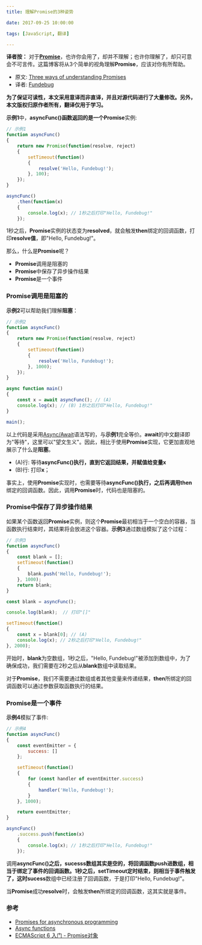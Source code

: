 ```yaml
---
title: 理解Promise的3种姿势

date: 2017-09-25 10:00:00

tags: [JavaScript, 翻译]

---
```


**译者按：** 对于[**Promise**](http://exploringjs.com/es6/ch_promises.html)，也许你会用了，却并不理解；也许你理解了，却只可意会不可言传。这篇博客将从3个简单的视角理解**Promise**，应该对你有所帮助。

<!-- more -->


- 原文: [Three ways of understanding Promises](http://2ality.com/2016/10/understanding-promises.html)
- 译者: [Fundebug](https://fundebug.com/)

**为了保证可读性，本文采用意译而非直译，并且对源代码进行了大量修改。另外，本文版权归原作者所有，翻译仅用于学习。**

**示例1**中，**asyncFunc()**函数返回的是一个**Promise**实例:

```javascript
// 示例1
function asyncFunc()
{
    return new Promise(function(resolve, reject)
    {
        setTimeout(function()
        {
            resolve('Hello, Fundebug!');
        }, 100);
    });
}

asyncFunc()
    .then(function(x)
    {
        console.log(x); // 1秒之后打印"Hello, Fundebug!"
    });
```

1秒之后，**Promise**实例的状态变为**resolved**，就会触发**then**绑定的回调函数，打印**resolve值**，即"Hello, Fundebug!"。

那么，什么是**Promise**呢？

- **Promise**调用是阻塞的
- **Promise**中保存了异步操作结果
- **Promise**是一个事件

### **Promise**调用是阻塞的

**示例2**可以帮助我们理解**阻塞**：

```javascript
// 示例2
function asyncFunc()
{
    return new Promise(function(resolve, reject)
    {
        setTimeout(function()
        {
            resolve('Hello, Fundebug!');
        }, 1000);
    });
}

async function main()
{
    const x = await asyncFunc(); // (A)
    console.log(x); // (B) 1秒之后打印"Hello, Fundebug!"
}

main();
```

以上代码是采用[Async/Await](https://blog.fundebug.com/2017/04/04/nodejs-async-await/)语法写的，与**示例1**完全等价。**await**的中文翻译即为"等待"，这里可以"望文生义"。因此，相比于使用**Promise**实现，它更加直观地展示了什么是**阻塞**。

- (A)行: 等待**asyncFunc()**执行，直到它返回结果，并赋值给变量**x**
- (B)行: 打印**x**；

事实上，使用**Promise**实现时，也需要等待**asyncFunc()**执行，之后再调用**then**绑定的回调函数。因此，调用**Promise**时，代码也是阻塞的。

### Promise中保存了异步操作结果

如果某个函数返回**Promise**实例，则这个**Promise**最初相当于一个空白的容器，当函数执行结束时，其结果将会放进这个容器。**示例3**通过数组模拟了这个过程：

```javascript
// 示例3
function asyncFunc()
{
    const blank = [];
    setTimeout(function()
    {
        blank.push('Hello, Fundebug!');
    }, 1000);
    return blank;
}

const blank = asyncFunc();

console.log(blank);  // 打印"[]"

setTimeout(function()
{
    const x = blank[0]; // (A)
    console.log(x); // 2秒之后打印"Hello, Fundebug!"
}, 2000);
```

开始时，**blank**为空数组，1秒之后，"Hello, Fundebug!"被添加到数组中，为了确保成功，我们需要在2秒之后从**blank**数组中读取结果。

对于**Promise**，我们不需要通过数组或者其他变量来传递结果，**then**所绑定的回调函数可以通过参数获取函数执行的结果。

### Promise是一个事件

**示例4**模拟了事件:

```javascript
// 示例4
function asyncFunc()
{
    const eventEmitter = {
        success: []
    };

    setTimeout(function()
    {
        for (const handler of eventEmitter.success)
        {
            handler('Hello, Fundebug!');
        }
    }, 1000);

    return eventEmitter;
}

asyncFunc()
    .success.push(function(x)
    {
        console.log(x); // 1秒之后打印"Hello, Fundebug!"
    });
```

调用**asyncFunc()**之后，**sucesss**数组其实是空的，将回调函数push进数组，相当于绑定了事件的回调函数。1秒之后，**setTimeout**定时结束，则相当于事件触发了，这时**sucess**数组中已经注册了回调函数，于是打印"Hello, Fundebug!"。

当**Promise**成功**resolve**时，会触发**then**所绑定的回调函数，这其实就是事件。

### 参考  

- [Promises for asynchronous programming](http://exploringjs.com/es6/ch_promises.html)
- [Async functions](http://exploringjs.com/es2016-es2017/ch_async-functions.html)
- [ECMAScript 6 入门 - Promise对象](http://es6.ruanyifeng.com/#docs/promise)

